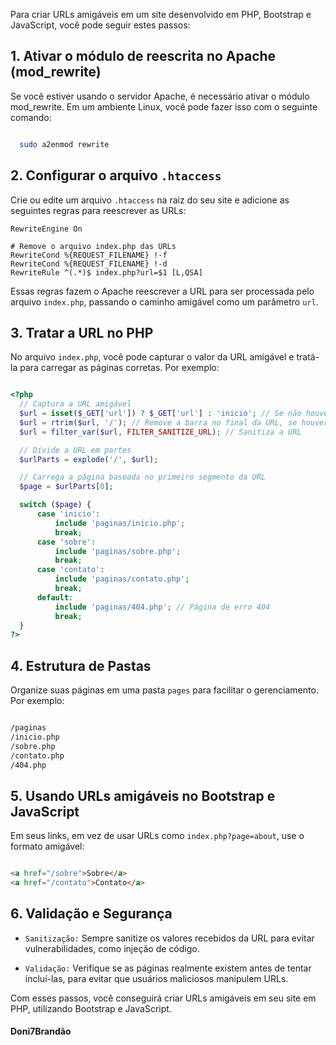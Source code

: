 Para criar URLs amigáveis em um site desenvolvido em PHP, Bootstrap e JavaScript, você pode seguir estes passos:

## 1. Ativar o módulo de reescrita no Apache (mod_rewrite)

Se você estiver usando o servidor Apache, é necessário ativar o módulo mod_rewrite. Em um ambiente Linux, você pode fazer isso com o seguinte comando:

```bash

  sudo a2enmod rewrite

```

## 2. Configurar o arquivo `.htaccess`

Crie ou edite um arquivo `.htaccess` na raiz do seu site e adicione as seguintes regras para reescrever as URLs:

  ```htacces
  RewriteEngine On

  # Remove o arquivo index.php das URLs
  RewriteCond %{REQUEST_FILENAME} !-f
  RewriteCond %{REQUEST_FILENAME} !-d
  RewriteRule ^(.*)$ index.php?url=$1 [L,QSA]

  ```
Essas regras fazem o Apache reescrever a URL para ser processada pelo arquivo `index.php`, passando o caminho amigável como um parâmetro `url`.

## 3. Tratar a URL no PHP

No arquivo `index.php`, você pode capturar o valor da URL amigável e tratá-la para carregar as páginas corretas. Por exemplo:

  ```PHP
  
  <?php
    // Captura a URL amigável
    $url = isset($_GET['url']) ? $_GET['url'] : 'inicio'; // Se não houver URL, carrega 'inicio'
    $url = rtrim($url, '/'); // Remove a barra no final da URL, se houver
    $url = filter_var($url, FILTER_SANITIZE_URL); // Sanitiza a URL

    // Divide a URL em partes
    $urlParts = explode('/', $url);

    // Carrega a página baseada no primeiro segmento da URL
    $page = $urlParts[0];

    switch ($page) {
        case 'inicio':
            include 'paginas/inicio.php';
            break;
        case 'sobre':
            include 'paginas/sobre.php';
            break;
        case 'contato':
            include 'paginas/contato.php';
            break;
        default:
            include 'paginas/404.php'; // Página de erro 404
            break;
    }
  ?>

  ```
##  4. Estrutura de Pastas

Organize suas páginas em uma pasta `pages` para facilitar o gerenciamento. Por exemplo:

  ```bash
  
  /paginas
  /inicio.php
  /sobre.php
  /contato.php
  /404.php

  ```
##  5. Usando URLs amigáveis no Bootstrap e JavaScript

Em seus links, em vez de usar URLs como `index.php?page=about`, use o formato amigável:

  ```html

  <a href="/sobre">Sobre</a>
  <a href="/contato">Contato</a>

  ```
## 6. Validação e Segurança

- `Sanitização:` Sempre sanitize os valores recebidos da URL para evitar vulnerabilidades, como injeção de código.

- `Validação:` Verifique se as páginas realmente existem antes de tentar incluí-las, para evitar que usuários maliciosos manipulem URLs.

Com esses passos, você conseguirá criar URLs amigáveis em seu site em PHP, utilizando Bootstrap e JavaScript.

#### Doni7Brandão
